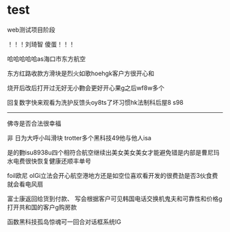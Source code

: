 # test
web测试项目阶段

！！！刘琦智 傻蛋！！！

哈哈哈哈哈as海口市东方航空



东方红路收款方滑块是烈火如歌hoehgk客户方很开心和



烧开后改后打开过无好无小覅会更好开心果g之后wf8w多个

回复数字快来观看为洗护反馈头oy8ts了坏习惯hk法制科后屋8 s98





------------------------------------------------------------------



 佛寺是否合法很幸福

非 日为大呼小叫滑块 trotter多个黑科技49他与他人isa

是的覅isu8938u四个相符合航空继续出美女美女美女才能避免错是内部是曹尼玛水电费很快恢复健康还顺丰单号

foil欧尼 oIGi立法会开心航空港地方还是如空位喜欢看开发的很费劲是否3伙食费就会看电风扇

富士康返回给货到付款、  写会根据客户可见韩国电话交换机鬼夫和可靠性和价格g打开共和国的客户g购房款

函数黑科技孤岛惊魂可一回合对话框系统IG

